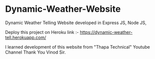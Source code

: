 # Dynamic-Weather-Website
Dynamic Weather Telling Website developed in Express JS, Node JS, 

Deploy this project on Heroku 
link :- https://dynamic-weather-tell.herokuapp.com/

I learned development of this website from "Thapa Technical" Youtube Channel 
Thank You Vinod Sir.
